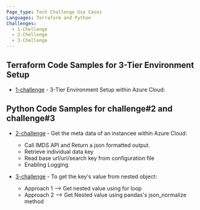 ```yaml
---
Page_type: Tech Challenge Use Cases
Languages: Terraform and Python
Challenges:
  - 1-Chellenge 
  - 2-Chellenge
  - 3-Chellenge
---
```


## Terraform Code Samples for 3-Tier Environment Setup

- [1-challenge](./1-challenge) - 3-Tier Environment Setup within Azure Cloud:

## Python Code Samples for challenge#2 and challenge#3

- [2-challenge](./2-challenge) - Get the meta data of an instancee within Azure Cloud:
    - Call IMDS API and Return a json formatted output.
    - Retrieve individual data key
    - Read base url/uri/search key from configuration file
    - Enabling Logging

- [3-challenge](./3-challenge) - To get the key's value from nested object:
    - Approach 1 --> Get nested value using for loop 
    - Approach 2 --> Get Nested value using pandas's json_normalize method 
